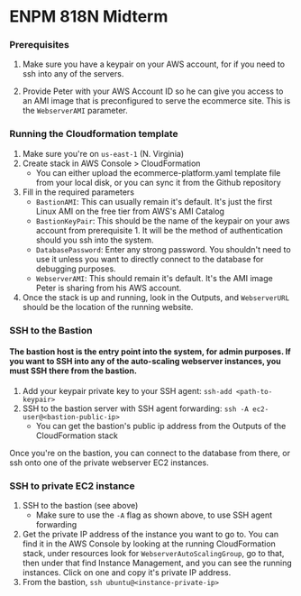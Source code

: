 # ENPM 818N Midterm

### Prerequisites
1. Make sure you have a keypair on your AWS account, for if you need to ssh into any of the servers.

2. Provide Peter with your AWS Account ID so he can give you access to an AMI image that is preconfigured to serve the ecommerce site. This is the `WebserverAMI` parameter.

### Running the Cloudformation template
1. Make sure you're on `us-east-1` (N. Virginia)
2. Create stack in AWS Console > CloudFormation
    - You can either upload the ecommerce-platform.yaml template file from your local disk, or you can sync it from the Github repository
3. Fill in the required parameters
    - `BastionAMI`: This can usually remain it's default. It's just the first Linux AMI on the free tier from AWS's AMI Catalog
    - `BastionKeyPair`: This should be the name of the keypair on your aws account from prerequisite 1. It will be the method of authentication should you ssh into the system.
    - `DatabasePassword`: Enter any strong password. You shouldn't need to use it unless you want to directly connect to the database for debugging purposes.
    - `WebserverAMI`: This should remain it's default. It's the AMI image Peter is sharing from his AWS account.
3. Once the stack is up and running, look in the Outputs, and `WebserverURL` should be the location of the running website.

### SSH to the Bastion
#### The bastion host is the entry point into the system, for admin purposes. If you want to SSH into any of the auto-scaling webserver instances, you must SSH there from the bastion.

1. Add your keypair private key to your SSH agent: `ssh-add <path-to-keypair>`
2. SSH to the bastion server with SSH agent forwarding: `ssh -A ec2-user@<bastion-public-ip>`
    - You can get the bastion's public ip address from the Outputs of the CloudFormation stack
    
Once you're on the bastion, you can connect to the database from there, or ssh onto one of the private webserver EC2 instances. 

### SSH to private EC2 instance
1. SSH to the bastion (see above)
    - Make sure to use the `-A` flag as shown above, to use SSH agent forwarding
2. Get the private IP address of the instance you want to go to. You can find it in the AWS Console by looking at the running CloudFormation stack, under resources look for `WebserverAutoScalingGroup`, go to that, then under that find Instance Management, and you can see the running instances. Click on one and copy it's private IP address.
3. From the bastion, `ssh ubuntu@<instance-private-ip>`